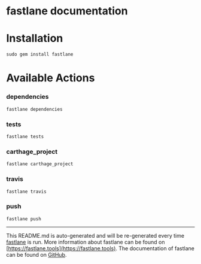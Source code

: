 fastlane documentation
================
# Installation
```
sudo gem install fastlane
```
# Available Actions
### dependencies
```
fastlane dependencies
```

### tests
```
fastlane tests
```

### carthage_project
```
fastlane carthage_project
```

### travis
```
fastlane travis
```

### push
```
fastlane push
```


----

This README.md is auto-generated and will be re-generated every time [fastlane](https://fastlane.tools) is run.
More information about fastlane can be found on [https://fastlane.tools](https://fastlane.tools).
The documentation of fastlane can be found on [GitHub](https://github.com/fastlane/fastlane/tree/master/fastlane).
